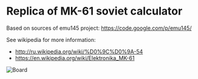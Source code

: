 # Replica of MK-61 soviet calculator

Based on sources of emu145 project: https://code.google.com/p/emu145/

See wikipedia for more information:
 * http://ru.wikipedia.org/wiki/%D0%9C%D0%9A-54
 * https://en.wikipedia.org/wiki/Elektronika_MK-61

![Board](https://raw.githubusercontent.com/sergev/mk-61/master/board/replica61-soldered-small.jpg)
